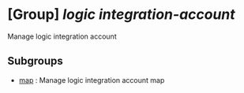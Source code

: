 # [Group] _logic integration-account_

Manage logic integration account

## Subgroups

- [map](/Commands/logic/integration-account/map/readme.md)
: Manage logic integration account map
